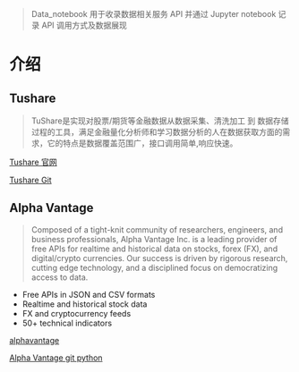 
> Data_notebook 用于收录数据相关服务 API 并通过 Jupyter notebook 记录 API 调用方式及数据展现

# 介绍

## Tushare

> TuShare是实现对股票/期货等金融数据从数据采集、清洗加工 到 数据存储过程的工具，满足金融量化分析师和学习数据分析的人在数据获取方面的需求，它的特点是数据覆盖范围广，接口调用简单,响应快速。

[Tushare 官网](https://tushare.pro/register?reg=232248)

[Tushare Git](https://github.com/waditu/tushare)


## Alpha Vantage

> Composed of a tight-knit community of researchers, engineers, and business professionals, Alpha Vantage Inc. is a leading provider of free APIs for realtime and historical data on stocks, forex (FX), and digital/crypto currencies. Our success is driven by rigorous research, cutting edge technology, and a disciplined focus on democratizing access to data.

- Free APIs in JSON and CSV formats
- Realtime and historical stock data
- FX and cryptocurrency feeds 
- 50+ technical indicators


[alphavantage](https://www.alphavantage.co)

[Alpha Vantage git python](https://github.com/RomelTorres/alpha_vantage)